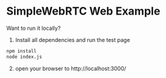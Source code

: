 # SimpleWebRTC Web Example

Want to run it locally?
1. Install all dependencies and run the test page
```bash
npm install
node index.js
```

2. open your browser to http://localhost:3000/

